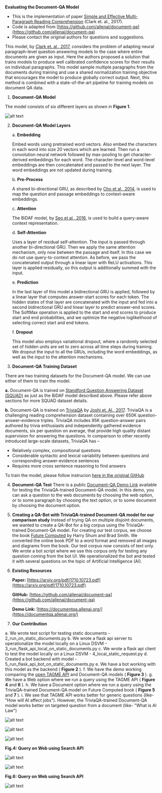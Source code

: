 **Evaluating the Document-QA Model**


- This is the implementation of paper [Simple and Effective Multi-Paragraph Reading Comprehension](https://arxiv.org/pdf/1710.10723.pdf) (Clark et. al., 2017).
- Code is adapted from [https://github.com/allenai/document-qa](https://github.com/allenai/document-qa)
- Please contact the original authors for questions and suggestions. 


This model, by [Clark et. al., 2017](https://arxiv.org/pdf/1710.10723.pdf), considers the problem of adapting neural paragraph-level question answering models to the case where entire documents are given as input. Here the authors proposed a solution that trains models to produce well calibrated confidence scores for their results on individual paragraphs. This model sample multiple paragraphs from the documents during training and use a shared normalization training objective that encourages the model to produce globally correct output. Next, this method is combined with a state-of-the-art pipeline for training models on document QA data.

1. **Document-QA Model**

The model consists of six different layers as shown in **Figure 1**.

![alt text](https://github.com/antriv/Transfer_Learning_Text/blob/master/Transfer_Learning/document-qa/screenshots/docqa1.PNG)


2. **Document-QA Model Layers**

    a. **Embedding**

    Embed words using pretrained word vectors. Also embed the characters in each word into size 20 vectors which are learned. Then run a convolution neural network followed by max-pooling to get character-derived embeddings for each word. The character-level and word-level embeddings are then concatenated and passed to the next layer. The word embeddings are not updated during training.

    b. **Pre-Process**

    A shared bi-directional GRU, as described by  [Cho et al., 2014](https://arxiv.org/pdf/1406.1078.pdf), is used to map the question and passage embeddings to context-aware embeddings.

    c. **Attention**

    The BiDAF model, by  [Seo et al., 2016](file:///h), is used to build a query-aware context representation.

    d. **Self-Attention**

    Uses a layer of residual self-attention. The input is passed through another bi-directional GRU. Then we apply the same attention mechanism, only now between the passage and itself. In this case we do not use query-to-context attention. As before, we pass the concatenated output through a linear layer with ReLU activations. This layer is applied residually, so this output is additionally summed with the input.

    e. **Prediction**

    In the last layer of this model a bidirectional GRU is applied, followed by a linear layer that computes answer-start scores for each token. The hidden states of that layer are concatenated with the input and fed into a second bidirectional GRU and linear layer to predict answer-end scores. The SoftMax operation is applied to the start and end scores to produce start and end probabilities, and we optimize the negative loglikelihood of selecting correct start and end tokens.

    f. **Dropout**

    This model also employs variational dropout, where a randomly selected set of hidden units are set to zero across all time steps during training. We dropout the input to all the GRUs, including the word embeddings, as well as the input to the attention mechanisms.

3. **Document-QA Training Dataset**

There are two training datasets for the Document-QA model. We can use either of them to train the model.

**a.** Document-QA is trained on [Standford Question Answering Dataset (SQUAD)](https://rajpurkar.github.io/SQuAD-explorer/) as just as the BiDAF model described above. Please refer above sections for more SQUAD dataset details.

**b.** Document-QA is trained on [TriviaQA](http://nlp.cs.washington.edu/triviaqa/) by [Joshi et. Al., 2017](https://arxiv.org/pdf/1705.03551.pdf). TriviaQA is a challenging reading comprehension dataset containing over 650K question-answer-evidence triples. TriviaQA includes 95K question-answer pairs authored by trivia enthusiasts and independently gathered evidence documents, six per question on average, that provide high quality distant supervision for answering the questions. In comparison to other recently introduced large-scale datasets, TriviaQA has –
  - Relatively complex, compositional questions
  - Considerable syntactic and lexical variability between questions and corresponding answer-evidence sentences
  - Requires more cross sentence reasoning to find answers


To train the model, please follow instrucion [here in the original GitHub](https://github.com/antriv/Transfer_Learning_Text/blob/master/Transfer_Learning/document-qa/Instructions.md)


4. **Document-QA Test**
There is a public [Document-QA Demo Link](https://documentqa.allenai.org/) available for testing the TriviaQA-trained Document-QA model. In this demo, you can ask a question to the web documents by choosing the web option, or to some paragraph by choosing the text option, or to some document by choosing the document option.


5. **Creating a QA-Bot with TriviaQA-trained Document-QA model for our comparison study**
Instead of trying QA on multiple disjoint documents, we wanted to create a QA-Bot for a big corpus using the TriviaQA-trained Document-QA model. For creating our test corpus, we choose the book [Future Computed](https://msblob.blob.core.windows.net/ncmedia/2018/01/The-Future-Computed.pdf) by Harry Shum and Brad Smith. We converted the online book PDF to a word format and removed all images and diagrams from the book. Our test corpus now consists of text only. We wrote a bot script where we use this corpus only for testing any question coming from the bot UI. We operationalized the bot and tested it with several questions on the topic of Artificial Intelligence (AI).


6. **Existing Resources**

      **Paper:** [https://arxiv.org/pdf/1710.10723.pdf](https://arxiv.org/pdf/1710.10723.pdf)

      **GitHub:** [https://github.com/allenai/document-qa](https://github.com/allenai/document-qa)

      **Demo Link:** [https://documentqa.allenai.org/](https://documentqa.allenai.org/)
      
      

7. **Our Contribution**

a. We wrote test script for testing static documents - 2\_run\_on\_static\_documents.py
b. We wrote a flask api server to operationalize the model locally on a Linux DSVM -  3\_run\_flask\_api\_local\_on\_static\_documents.py
c. We wrote a flask api client to test the model locally on a Linux DSVM - 4\_local\_static\_request.py
d. Created a bot backend with model - 5\_run\_flask\_api\_bot\_on\_static\_documents.py
e. We have a bot working with this model as the backend ( **Figure 2** ).
f. We have the demo working comparing the [open TAGME API](https://tagme.d4science.org/tagme/) and Document-QA models ( **Figure 3** ).
g. We have a Web option where we run a query using the TAGME API ( **Figure 4** and **6** ).
h. We have a Document option where we run a query using the TriviaQA-trained Document-QA model on Future Computed book ( **Figure 5** and **7** ).
i. We see that TAGME API works better for generic questions (like- &quot;How will AI affect jobs&quot;). However, the TriviaQA-trained Document-QA model works better on targeted question from a document (like- &quot;What is AI Law&quot;)

![alt text](https://github.com/antriv/Transfer_Learning_Text/blob/master/Transfer_Learning/document-qa/screenshots/docqa2.PNG)

![alt text](https://github.com/antriv/Transfer_Learning_Text/blob/master/Transfer_Learning/document-qa/screenshots/docqa3.PNG)

![alt text](https://github.com/antriv/Transfer_Learning_Text/blob/master/Transfer_Learning/document-qa/screenshots/Capture1.PNG)

 **Fig.4: Query on Web using Search API**


![alt text](https://github.com/antriv/Transfer_Learning_Text/blob/master/Transfer_Learning/document-qa/screenshots/docqa5.PNG)

![alt text](https://github.com/antriv/Transfer_Learning_Text/blob/master/Transfer_Learning/document-qa/screenshots/Capture3.PNG)
 
 **Fig.6: Query on Web using Search API**


![alt text](https://github.com/antriv/Transfer_Learning_Text/blob/master/Transfer_Learning/document-qa/screenshots/docqa7.PNG)
